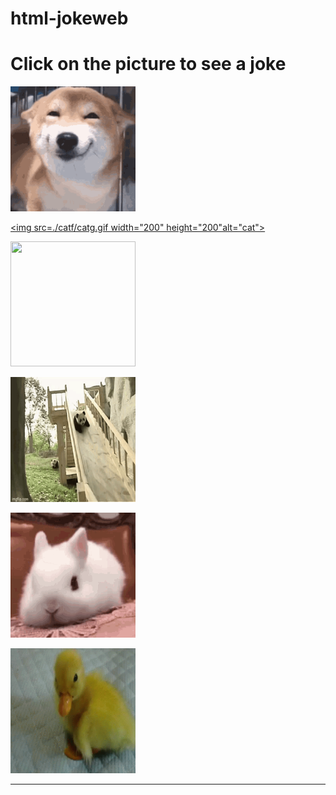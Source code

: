 # html-jokeweb
<h1>Click on the picture to see a joke</h1>
<a href="./dogf/dog.html"><img src=./dogf/dogg.gif width="200" height="200"></a>

<a href="./catf/cat.html"><img src=./catf/catg.gif width="200" height="200"alt="cat"></a>

<a href="./hamster/ham.html"><img src=./hamster/hamsterg.gif width="200" height="200"></a>

<a href="./panda/panda.html"> <img src="./panda/pandag.gif" width="200" height="200"></a>

<a href="./rabbitf/rabb.html"> <img src="./rabbitf/rabbitg.gif" width="200" height="200"></a>

<a href="./chickf/chick.html"> <img src=./chickf/chickg.gif width="200" height="200"></a>
<hr>

